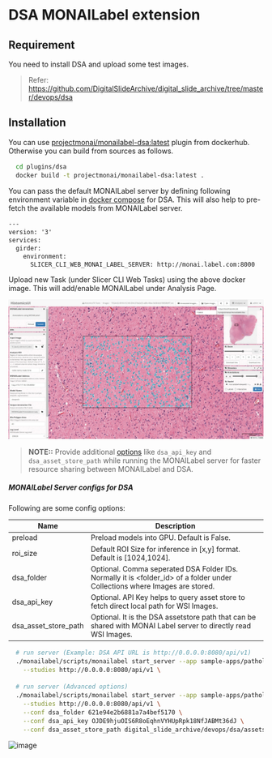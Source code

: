 <!--
Copyright (c) MONAI Consortium
Licensed under the Apache License, Version 2.0 (the "License");
you may not use this file except in compliance with the License.
You may obtain a copy of the License at
    http://www.apache.org/licenses/LICENSE-2.0
Unless required by applicable law or agreed to in writing, software
distributed under the License is distributed on an "AS IS" BASIS,
WITHOUT WARRANTIES OR CONDITIONS OF ANY KIND, either express or implied.
See the License for the specific language governing permissions and
limitations under the License.
-->

# DSA MONAILabel extension

## Requirement

You need to install DSA and upload some test images.
> Refer: https://github.com/DigitalSlideArchive/digital_slide_archive/tree/master/devops/dsa

## Installation

You can use [projectmonai/monailabel-dsa:latest](https://hub.docker.com/r/projectmonai/monailabel-dsa/tags) plugin from
dockerhub. Otherwise you can build from sources as follows.

```bash
  cd plugins/dsa
  docker build -t projectmonai/monailabel-dsa:latest .
```

You can pass the default MONAILabel server by defining following environment variable
in [docker compose](https://github.com/DigitalSlideArchive/digital_slide_archive/blob/master/devops/dsa/docker-compose.yml)
for DSA.
This will also help to pre-fetch the available models from MONAILabel server.

```
---
version: '3'
services:
  girder:
    environment:
      SLICER_CLI_WEB_MONAI_LABEL_SERVER: http://monai.label.com:8000
```

Upload new Task (under Slicer CLI Web Tasks) using the above docker image. This will add/enable MONAILabel under
Analysis Page.

![image](../../docs/images/dsa.jpg)


> **NOTE::** Provide
> additional [options](https://github.com/Project-MONAI/MONAILabel/tree/main/sample-apps/pathology#digital-slide-arhive-dsa-as-datastore)
> like `dsa_api_key` and `dsa_asset_store_path` while running the MONAILabel server for faster resource sharing between
> MONAILabel and DSA.

##### MONAILabel Server configs for DSA

Following are some config options:

| Name                 | Description                                                                                                                 |
|----------------------|-----------------------------------------------------------------------------------------------------------------------------|
| preload              | Preload models into GPU. Default is False.                                                                                  |
| roi_size             | Default ROI Size for inference in [x,y] format. Default is [1024,1024].                                                       |
| dsa_folder           | Optional. Comma seperated DSA Folder IDs. Normally it is <folder_id> of a folder under Collections where Images are stored. |
| dsa_api_key          | Optional. API Key helps to query asset store to fetch direct local path for WSI Images.                                     |
| dsa_asset_store_path | Optional. It is the DSA assetstore path that can be shared with MONAI Label server to directly read WSI Images.             |

```bash
  # run server (Example: DSA API URL is http://0.0.0.0:8080/api/v1)
  ./monailabel/scripts/monailabel start_server --app sample-apps/pathology \
    --studies http://0.0.0.0:8080/api/v1 \

  # run server (Advanced options)
  ./monailabel/scripts/monailabel start_server --app sample-apps/pathology \
    --studies http://0.0.0.0:8080/api/v1 \
    --conf dsa_folder 621e94e2b6881a7a4bef5170 \
    --conf dsa_api_key OJDE9hjuOIS6R8oEqhnVYHUpRpk18NfJABMt36dJ \
    --conf dsa_asset_store_path digital_slide_archive/devops/dsa/assetstore

```

![image](https://user-images.githubusercontent.com/7339051/157100606-a281e038-5923-43a8-bb82-8fccae51fcff.png)
